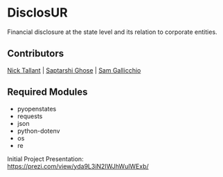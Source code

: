 # DisclosUR
Financial disclosure at the state level and its relation to corporate entities.

## Contributors

[Nick Tallant](https://github.com/ndtallant) | [Saptarshi Ghose](https://github.com/saptarshighose) |  [Sam Gallicchio](https://github.com/SRGallicchio)

## Required Modules
* pyopenstates
* requests
* json
* python-dotenv
* os
* re

Initial Project Presentation:
https://prezi.com/view/yda9L3iN2IWJhWulWExb/
